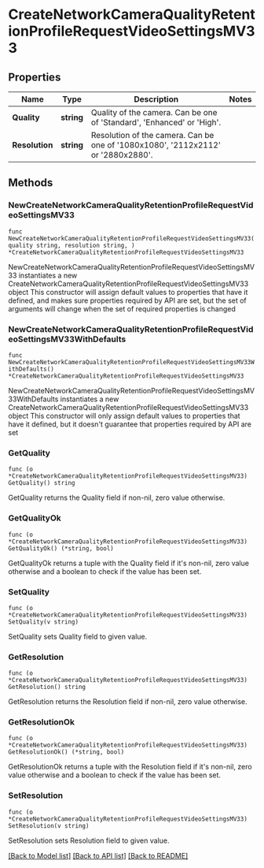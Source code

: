 # CreateNetworkCameraQualityRetentionProfileRequestVideoSettingsMV33

## Properties

Name | Type | Description | Notes
------------ | ------------- | ------------- | -------------
**Quality** | **string** | Quality of the camera. Can be one of &#39;Standard&#39;, &#39;Enhanced&#39; or &#39;High&#39;. | 
**Resolution** | **string** | Resolution of the camera. Can be one of &#39;1080x1080&#39;, &#39;2112x2112&#39; or &#39;2880x2880&#39;. | 

## Methods

### NewCreateNetworkCameraQualityRetentionProfileRequestVideoSettingsMV33

`func NewCreateNetworkCameraQualityRetentionProfileRequestVideoSettingsMV33(quality string, resolution string, ) *CreateNetworkCameraQualityRetentionProfileRequestVideoSettingsMV33`

NewCreateNetworkCameraQualityRetentionProfileRequestVideoSettingsMV33 instantiates a new CreateNetworkCameraQualityRetentionProfileRequestVideoSettingsMV33 object
This constructor will assign default values to properties that have it defined,
and makes sure properties required by API are set, but the set of arguments
will change when the set of required properties is changed

### NewCreateNetworkCameraQualityRetentionProfileRequestVideoSettingsMV33WithDefaults

`func NewCreateNetworkCameraQualityRetentionProfileRequestVideoSettingsMV33WithDefaults() *CreateNetworkCameraQualityRetentionProfileRequestVideoSettingsMV33`

NewCreateNetworkCameraQualityRetentionProfileRequestVideoSettingsMV33WithDefaults instantiates a new CreateNetworkCameraQualityRetentionProfileRequestVideoSettingsMV33 object
This constructor will only assign default values to properties that have it defined,
but it doesn't guarantee that properties required by API are set

### GetQuality

`func (o *CreateNetworkCameraQualityRetentionProfileRequestVideoSettingsMV33) GetQuality() string`

GetQuality returns the Quality field if non-nil, zero value otherwise.

### GetQualityOk

`func (o *CreateNetworkCameraQualityRetentionProfileRequestVideoSettingsMV33) GetQualityOk() (*string, bool)`

GetQualityOk returns a tuple with the Quality field if it's non-nil, zero value otherwise
and a boolean to check if the value has been set.

### SetQuality

`func (o *CreateNetworkCameraQualityRetentionProfileRequestVideoSettingsMV33) SetQuality(v string)`

SetQuality sets Quality field to given value.


### GetResolution

`func (o *CreateNetworkCameraQualityRetentionProfileRequestVideoSettingsMV33) GetResolution() string`

GetResolution returns the Resolution field if non-nil, zero value otherwise.

### GetResolutionOk

`func (o *CreateNetworkCameraQualityRetentionProfileRequestVideoSettingsMV33) GetResolutionOk() (*string, bool)`

GetResolutionOk returns a tuple with the Resolution field if it's non-nil, zero value otherwise
and a boolean to check if the value has been set.

### SetResolution

`func (o *CreateNetworkCameraQualityRetentionProfileRequestVideoSettingsMV33) SetResolution(v string)`

SetResolution sets Resolution field to given value.



[[Back to Model list]](../README.md#documentation-for-models) [[Back to API list]](../README.md#documentation-for-api-endpoints) [[Back to README]](../README.md)


